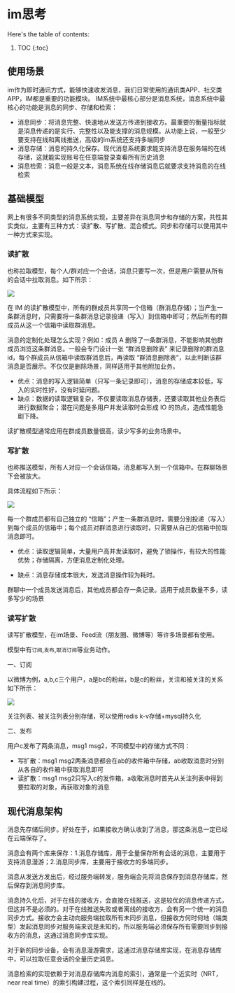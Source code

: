 # im思考

Here's the table of contents:

1. TOC
{:toc}

## 使用场景

im作为即时通讯方式，能够快速收发消息，我们日常使用的通讯类APP、社交类APP，IM都是重要的功能模块。
IM系统中最核心部分是消息系统，消息系统中最核心的功能是消息的同步、存储和检索：
- 消息同步：将消息完整、快速地从发送方传递到接收方。最重要的衡量指标就是消息传递的是实行、完整性以及能支撑的消息规模。从功能上说，一般至少要支持在线和离线推送，高级的im系统还支持多端同步
- 消息存储：消息的持久化保存。现代消息系统要求能支持消息在服务端的在线存储，这就能实现账号在任意端登录查看所有历史消息
- 消息检索：消息一般是文本，消息系统在线存储消息后就要求支持消息的在线检索

## 基础模型

网上有很多不同类型的消息系统实现，主要差异在消息同步和存储的方案，共性其实类似，主要有三种方式：读扩散、写扩散、混合模式。同步和存储可以使用其中一种方式来实现。

### 读扩散

也称拉取模型，每个人/群对应一个会话，消息只要写一次，但是用户需要从所有的会话中拉取消息。如下所示：

![](http://minhy.top/image/im-%E8%AF%BB%E6%89%A9%E6%95%A3%E5%90%8C%E6%AD%A5%E6%A8%A1%E5%9E%8B.drawio.png)

在 IM 的读扩散模型中，所有的群成员共享同一个信箱（群消息存储）；当产生一条群消息时，只需要将一条群消息记录投递（写入）到信箱中即可；然后所有的群成员从这一个信箱中读取群消息。

消息的定制化处理怎么实现？例如：成员 A 删除了一条群消息，不能影响其他群成员浏览这条群消息。一般会专门设计一张 “群消息删除表” 来记录删除的群消息id，每个群成员从信箱中读取群消息后，再读取 “群消息删除表”，以此判断该群消息是否展示。不仅仅是删除场景，同样适用于其他附加业务。

- 优点：消息的写入逻辑简单（只写一条记录即可），消息的存储成本较低，写入的实时性好，没有时延问题。
- 缺点：数据的读取逻辑复杂，不仅要读取消息存储表，还要读取其他业务表后进行数据聚合；潜在问题是多用户并发读取时会形成 IO 的热点，造成性能急剧下降。

读扩散模型通常应用在群成员数量很高，读少写多的业务场景中。

### 写扩散
也称推送模型，所有人对应一个会话信箱，消息都写入到一个信箱中。在群聊场景下会被放大。

具体流程如下所示：

![](http://minhy.top/image/im-%E5%86%99%E6%89%A9%E6%95%A3%E5%90%8C%E6%AD%A5%E6%A8%A1%E5%9E%8B.drawio.png)

每一个群成员都有自己独立的 “信箱”；产生一条群消息时，需要分别投递（写入）到每个成员的信箱中；每个成员对群消息进行读取时，只需要从自己的信箱中拉取消息即可。

- 优点：读取逻辑简单，大量用户高并发读取时，避免了锁操作，有较大的性能优势；存储隔离，方便消息定制化处理。

- 缺点：消息存储成本很大，发送消息操作较为耗时。

群聊中一个成员发送消息后，其他成员都会存一条记录。适用于成员数量不多，读多写少的场景

### 读写扩散

读写扩散模型，在im场景、Feed流（朋友圈、微博等）等许多场景都有使用。

模型中有`订阅`,`发布`,`取消订阅`等业务动作。

一、订阅

以微博为例，a,b,c三个用户，a是bc的粉丝，b是c的粉丝，关注和被关注的关系如下所示：

![](http://minhy.top/image/im-%E7%B2%89%E4%B8%9D%E6%A8%A1%E5%9E%8B.drawio.png)

关注列表、被关注列表分别存储，可以使用redis k-v存储+mysql持久化

二、发布

用户c发布了两条消息，msg1 msg2，不同模型中的存储方式不同：

- 写扩散：msg1 msg2两条消息都会在ab的收件箱中存储，ab收取消息时分别从各自的收件箱中获取消息即可
- 读扩散：msg1 msg2只写入c的发件箱，a收取消息时首先从关注列表中得到要拉取的对象，再获取对象的消息

## 现代消息架构

消息先存储后同步。好处在于，如果接收方确认收到了消息，那这条消息一定已经在云端保存了。

消息会有两个库来保存：1.消息存储库，用于全量保存所有会话的消息，主要用于支持消息漫游；2.消息同步库，主要用于接收方的多端同步。

消息从发送方发出后，经过服务端转发，服务端会先将消息保存到消息存储库，然后保存到消息同步库。

消息持久化后，对于在线的接收方，会直接在线推送，这是较优的消息传递方式，但这并不是必须的。对于在线推送失败或者离线的接收方，会有另一个统一的消息同步方式。接收方会主动向服务端拉取所有未同步消息，但接收方何时何地（端类型）发起消息同步对服务端来说是未知的，所以服务端必须保存所有需要同步到接收方的消息，这通过消息同步库实现。

对于新的同步设备，会有消息漫游需求，这通过消息存储库实现，在消息存储库中，可以拉取任意会话的全量历史消息。

消息检索的实现依赖于对消息存储库内消息的索引，通常是一个近实时（NRT，near real time）的索引构建过程，这个索引同样是在线的。
